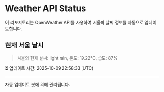 
# Weather API Status

이 리포지토리는 OpenWeather API를 사용하여 서울의 날씨 정보를 자동으로 업데이트합니다.

## 현재 서울 날씨
> 서울의 현재 날씨: light rain, 온도: 19.22°C, 습도: 87%

⏳ 업데이트 시간: 2025-10-09 22:58:33 (UTC)

---
자동 업데이트 봇에 의해 관리됩니다.
